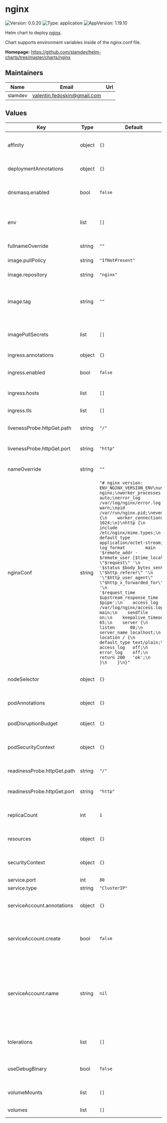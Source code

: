 # nginx

![Version: 0.0.20](https://img.shields.io/badge/Version-0.0.20-informational?style=flat-square) ![Type: application](https://img.shields.io/badge/Type-application-informational?style=flat-square) ![AppVersion: 1.19.10](https://img.shields.io/badge/AppVersion-1.19.10-informational?style=flat-square)

Helm chart to deploy [nginx](https://www.nginx.com).

Chart supports environment variables inside of the nginx.conf file.

**Homepage:** <https://github.com/slamdev/helm-charts/tree/master/charts/nginx>

## Maintainers

| Name | Email | Url |
| ---- | ------ | --- |
| slamdev | valentin.fedoskin@gmail.com |  |

## Values

| Key | Type | Default | Description |
|-----|------|---------|-------------|
| affinity | object | `{}` | affinity for scheduler pod assignment |
| deploymentAnnotations | object | `{}` | annotations to add to the deployment |
| dnsmasq.enabled | bool | `false` | enable simple dns server for nginx |
| env | list | `[]` | additional environment variables for the deployment |
| fullnameOverride | string | `""` | full name of the chart. |
| image.pullPolicy | string | `"IfNotPresent"` | image pull policy |
| image.repository | string | `"nginx"` | image repository |
| image.tag | string | `""` | image tag (chart's appVersion value will be used if not set) |
| imagePullSecrets | list | `[]` | image pull secret for private images |
| ingress.annotations | object | `{}` | ingress annotations |
| ingress.enabled | bool | `false` | enables Ingress for nginx |
| ingress.hosts | list | `[]` | ingress accepted hostnames |
| ingress.tls | list | `[]` | ingress TLS configuration |
| livenessProbe.httpGet.path | string | `"/"` | path for liveness probe |
| livenessProbe.httpGet.port | string | `"http"` | port for liveness probe |
| nameOverride | string | `""` | override name of the chart |
| nginxConf | string | `"# nginx version: ENV_NGINX_VERSION_ENV\nuser             nginx;\nworker_processes auto;\nerror_log        /var/log/nginx/error.log warn;\npid              /var/run/nginx.pid;\nevents {\n    worker_connections 1024;\n}\nhttp {\n    include           /etc/nginx/mime.types;\n    default_type      application/octet-stream;\n    log_format        main '$remote_addr - $remote_user [$time_local] \"$request\" '\n                           '$status $body_bytes_sent \"$http_referer\" '\n                           '\"$http_user_agent\" \"$http_x_forwarded_for\" '\n                           '$request_time $upstream_response_time $pipe';\n    access_log        /var/log/nginx/access.log main;\n    sendfile          on;\n    keepalive_timeout 65;\n    server {\n        listen      80;\n        server_name localhost;\n        location / {\n            default_type text/plain;\n            access_log   off;\n            error_log    off;\n            return 200   'ok';\n        }\n    }\n}"` | nginx config to provision inside of the container |
| nodeSelector | object | `{}` | node for scheduler pod assignment |
| podAnnotations | object | `{}` | annotations to add to the pod |
| podDisruptionBudget | object | `{}` | disruption budget for pod |
| podSecurityContext | object | `{}` | specifies security settings for a pod |
| readinessProbe.httpGet.path | string | `"/"` | path for readiness probe |
| readinessProbe.httpGet.port | string | `"http"` | port for readiness probe |
| replicaCount | int | `1` | number of replicas for nginx deployment. |
| resources | object | `{}` | custom resource configuration |
| securityContext | object | `{}` | specifies security settings for a container |
| service.port | int | `80` | service port |
| service.type | string | `"ClusterIP"` | service type |
| serviceAccount.annotations | object | `{}` | annotations to add to the service account |
| serviceAccount.create | bool | `false` | specifies whether a service account should be created |
| serviceAccount.name | string | `nil` | the name of the service account to use; if not set and create is true, a name is generated using the fullname template |
| tolerations | list | `[]` | tolerations for scheduler pod assignment |
| useDebugBinary | bool | `false` | run nginx-debug binary instead of normal one |
| volumeMounts | list | `[]` | additional volume mounts |
| volumes | list | `[]` | additional volumes |
